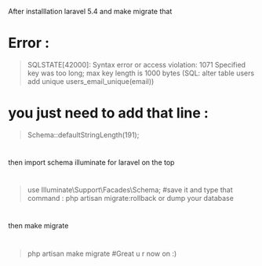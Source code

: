 After installlation laravel 5.4 and make migrate that
# Error :
>SQLSTATE[42000]: Syntax error or access violation: 1071 Specified key was too long; max key length is 1000 bytes (SQL: alter table users add unique users_email_unique(email))
# you just need to add that line :
>Schema::defaultStringLength(191);
#
then import schema illuminate for laravel on the top
#
>use Illuminate\Support\Facades\Schema;
#save it and type that command : 
>php artisan migrate:rollback or dump your database
#
then make migrate
#
>php artisan make migrate
#Great u r now on :)
